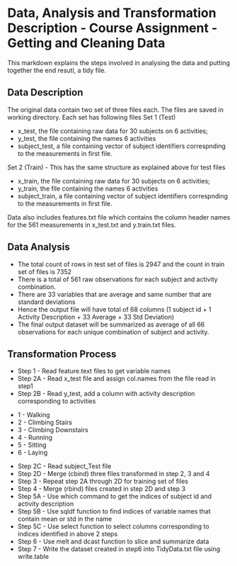 # Data, Analysis and Transformation Description - Course Assignment - Getting and Cleaning Data

This markdown explains the steps involved in analysing the data and putting together the end resutl, a tidy file.

## Data Description

The original data contain two set of three files each. The files are saved in working directory. Each set has following files
Set 1 (Test)
* x_test, the file containing raw data for 30 subjects on 6 activities;
* y_test, the file containing the names 6 activities
* subject_test, a file containing vector of subject identifiers correspnding to the measurements in first file.

Set 2 (Train) - This has the same structure as explained above for test files
* x_train, the file containing raw data for 30 subjects on 6 activities;
* y_train, the file containing the names 6 activities
* subject_train, a file containing vector of subject identifiers correspnding to the measurements in first file.

Data also includes features.txt file which contains the column header names for the 561 measurements in x_test.txt and y.train.txt files.

## Data Analysis
* The total count of rows in test set of files is 2947 and the count in  train set of files is 7352
* There is a total of 561 raw observations for each subject and activity combination.
* There are 33 variables that are average and same number that are standard deviations 
* Hence the output file will have total of 68 columns (1 subject id + 1 Activity Description + 33 Average + 33 Std Deviation)
* The final output dataset will be summarized as average of all 66 observations for each unique combination of subject and activity.

## Transformation Process
* Step 1 - Read feature.text files to get variable names 
* Step 2A - Read x_test file and assign col.names from the file read in step1
* Step 2B - Read y_test, add a column with activity description corresponding to activities
+ 1 - Walking
+ 2 - Climbing Stairs
+ 3 - Climbing Downstairs
+ 4 - Running
+ 5 - Sitting
+ 6 - Laying
* Step 2C - Read subject_Test file
* Step 2D - Merge (cbind) three files transformed in step 2, 3 and 4
* Step 3 - Repeat step 2A through 2D for training set of files
* Step 4 - Merge (rbind) files created in step 2D and step 3
* Step 5A - Use which command to get the indices of subject id and activity description
* Step 5B - Use sqldf function to find indices of variable names that contain mean or std in the name
* Step 5C - Use select function to select columns corresponding to indices identified in above 2 steps
* Step 6 - Use melt and dcast function to slice and summarize data
* Step 7 - Write the dataset created in step6 into TidyData.txt file using write.table
